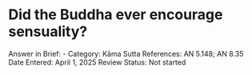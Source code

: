 # Did the Buddha ever encourage sensuality?

Answer in Brief: -
 Category: Kāma
Sutta References: AN 5.148; AN 8.35
Date Entered: April 1, 2025
Review Status: Not started